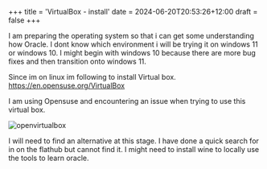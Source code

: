 +++
title = 'VirtualBox - install'
date = 2024-06-20T20:53:26+12:00
draft = false
+++

I am preparing the operating system so that i can get some understanding how Oracle.
I dont know which environment i will be trying it on windows 11 or windows 10. I might begin with windows 10 because there are more bug fixes and then transition onto windows 11. 

Since im on linux im following to install Virtual box.
https://en.opensuse.org/VirtualBox

I am using Opensuse and encountering an issue when trying to use this virtual box.

![openvirtualbox](openvirtualbox.png)

I will need to find an alternative at this stage. 
I have done a quick search for in on the flathub but cannot find it. 
I might need to install wine to locally use the tools to learn oracle.